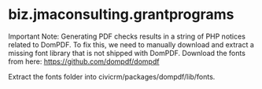 biz.jmaconsulting.grantprograms
===============================
Important Note: Generating PDF checks results in a string of PHP notices related to DomPDF. To fix this, we need to manually download and extract a missing font library that is not shipped with DomPDF. Download the fonts from here: https://github.com/dompdf/dompdf

Extract the fonts folder into civicrm/packages/dompdf/lib/fonts.